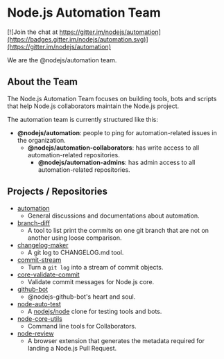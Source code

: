 # Node.js Automation Team

[![Join the chat at https://gitter.im/nodejs/automation](https://badges.gitter.im/nodejs/automation.svg)](https://gitter.im/nodejs/automation)

We are the @nodejs/automation team.

## About the Team

The Node.js Automation Team focuses on building tools, bots and scripts that
help Node.js collaborators maintain the Node.js project.

The automation team is currently structured like this:

- **@nodejs/automation**: people to ping for automation-related issues in
the organization.
  - **@nodejs/automation-collaborators**: has write access to all
  automation-related repositories.
    - **@nodejs/automation-admins**: has admin access to all
    automation-related repositories.

## Projects / Repositories

- [automation](https://github.com/nodejs/automation)
  - General discussions and documentations about automation.
- [branch-diff](https://github.com/nodejs/branch-diff)
  - A tool to list print the commits on one git branch that are not on
    another using loose comparison.
- [changelog-maker](https://github.com/nodejs/changelog-maker)
  - A git log to CHANGELOG.md tool.
- [commit-stream](https://github.com/nodejs/commit-stream)
  - Turn a `git log` into a stream of commit objects.
- [core-validate-commit](https://github.com/nodejs/core-validate-commit)
  - Validate commit messages for Node.js core.
- [github-bot](https://github.com/nodejs/github-bot)
  - @nodejs-github-bot's heart and soul.
- [node-auto-test](https://github.com/nodejs/node-auto-test)
  - A [nodejs/node](https://github.com/nodejs/node) clone for testing tools
    and bots.
- [node-core-utils](https://github.com/nodejs/node-core-utils)
  - Command line tools for Collaborators.
- [node-review](https://github.com/nodejs/node-review)
  - A browser extension that generates the metadata required for landing
    a Node.js Pull Request.
